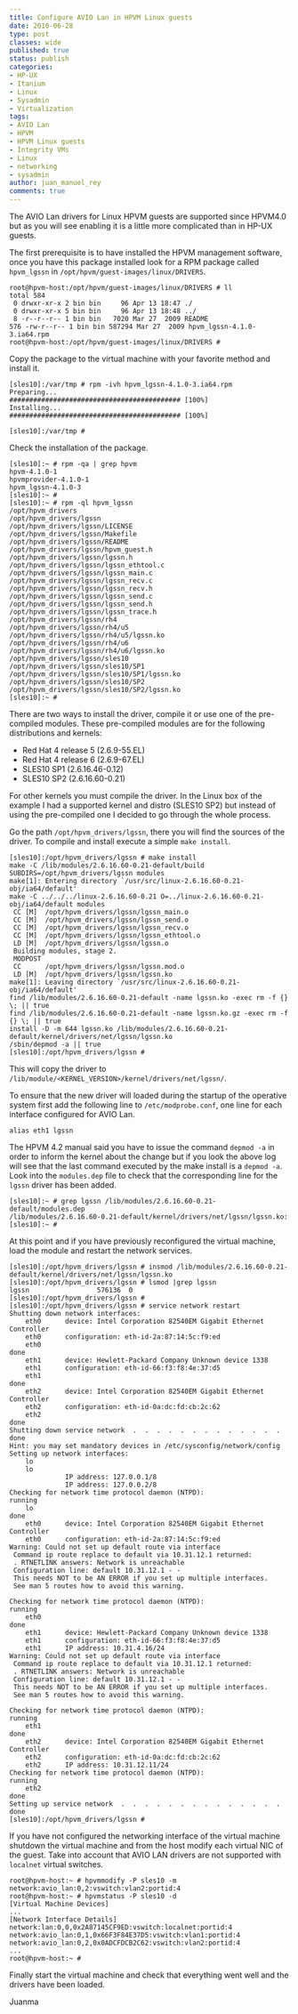 ```yaml
---
title: Configure AVIO Lan in HPVM Linux guests
date: 2010-06-28
type: post
classes: wide
published: true
status: publish
categories:
- HP-UX
- Itanium
- Linux
- Sysadmin
- Virtualization
tags:
- AVIO Lan
- HPVM
- HPVM Linux guests
- Integrity VMs
- Linux
- networking
- sysadmin
author: juan_manuel_rey
comments: true
---
```


The AVIO Lan drivers for Linux HPVM guests are supported since HPVM4.0 but as you will see enabling it is a little more complicated than in HP-UX guests.

The first prerequisite is to have installed the HPVM management software, once you have this package installed look for a RPM package called `hpvm_lgssn` in `/opt/hpvm/guest-images/linux/DRIVERS`.

```
root@hpvm-host:/opt/hpvm/guest-images/linux/DRIVERS # ll
total 584
 0 drwxr-xr-x 2 bin bin     96 Apr 13 18:47 ./
 0 drwxr-xr-x 5 bin bin     96 Apr 13 18:48 ../
 8 -r--r--r-- 1 bin bin   7020 Mar 27  2009 README
576 -rw-r--r-- 1 bin bin 587294 Mar 27  2009 hpvm_lgssn-4.1.0-3.ia64.rpm
root@hpvm-host:/opt/hpvm/guest-images/linux/DRIVERS #
```

Copy the package to the virtual machine with your favorite method and install it.

```
[sles10]:/var/tmp # rpm -ivh hpvm_lgssn-4.1.0-3.ia64.rpm
Preparing...                ########################################### [100%]
Installing...               ########################################### [100%]

[sles10]:/var/tmp #
```

Check the installation of the package.

```
[sles10]:~ # rpm -qa | grep hpvm
hpvm-4.1.0-1
hpvmprovider-4.1.0-1
hpvm_lgssn-4.1.0-3
[sles10]:~ #
[sles10]:~ # rpm -ql hpvm_lgssn
/opt/hpvm_drivers
/opt/hpvm_drivers/lgssn
/opt/hpvm_drivers/lgssn/LICENSE
/opt/hpvm_drivers/lgssn/Makefile
/opt/hpvm_drivers/lgssn/README
/opt/hpvm_drivers/lgssn/hpvm_guest.h
/opt/hpvm_drivers/lgssn/lgssn.h
/opt/hpvm_drivers/lgssn/lgssn_ethtool.c
/opt/hpvm_drivers/lgssn/lgssn_main.c
/opt/hpvm_drivers/lgssn/lgssn_recv.c
/opt/hpvm_drivers/lgssn/lgssn_recv.h
/opt/hpvm_drivers/lgssn/lgssn_send.c
/opt/hpvm_drivers/lgssn/lgssn_send.h
/opt/hpvm_drivers/lgssn/lgssn_trace.h
/opt/hpvm_drivers/lgssn/rh4
/opt/hpvm_drivers/lgssn/rh4/u5
/opt/hpvm_drivers/lgssn/rh4/u5/lgssn.ko
/opt/hpvm_drivers/lgssn/rh4/u6
/opt/hpvm_drivers/lgssn/rh4/u6/lgssn.ko
/opt/hpvm_drivers/lgssn/sles10
/opt/hpvm_drivers/lgssn/sles10/SP1
/opt/hpvm_drivers/lgssn/sles10/SP1/lgssn.ko
/opt/hpvm_drivers/lgssn/sles10/SP2
/opt/hpvm_drivers/lgssn/sles10/SP2/lgssn.ko
[sles10]:~ #
```

There are two ways to install the driver, compile it or use one of the pre-compiled modules. These pre-compiled modules are for the following distributions and kernels:

-   Red Hat 4 release 5 (2.6.9-55.EL)
-   Red Hat 4 release 6 (2.6.9-67.EL)
-   SLES10 SP1 (2.6.16.46-0.12)
-   SLES10 SP2 (2.6.16.60-0.21)

For other kernels you must compile the driver. In the Linux box of the example I had a supported kernel and distro (SLES10 SP2) but instead of using the pre-compiled one I decided to go through the whole process.

Go the path `/opt/hpvm_drivers/lgssn`, there you will find the sources of the driver. To compile and install execute a simple `make install`.

```
[sles10]:/opt/hpvm_drivers/lgssn # make install
make -C /lib/modules/2.6.16.60-0.21-default/build SUBDIRS=/opt/hpvm_drivers/lgssn modules
make[1]: Entering directory `/usr/src/linux-2.6.16.60-0.21-obj/ia64/default'
make -C ../../../linux-2.6.16.60-0.21 O=../linux-2.6.16.60-0.21-obj/ia64/default modules
 CC [M]  /opt/hpvm_drivers/lgssn/lgssn_main.o
 CC [M]  /opt/hpvm_drivers/lgssn/lgssn_send.o
 CC [M]  /opt/hpvm_drivers/lgssn/lgssn_recv.o
 CC [M]  /opt/hpvm_drivers/lgssn/lgssn_ethtool.o
 LD [M]  /opt/hpvm_drivers/lgssn/lgssn.o
 Building modules, stage 2.
 MODPOST
 CC      /opt/hpvm_drivers/lgssn/lgssn.mod.o
 LD [M]  /opt/hpvm_drivers/lgssn/lgssn.ko
make[1]: Leaving directory `/usr/src/linux-2.6.16.60-0.21-obj/ia64/default'
find /lib/modules/2.6.16.60-0.21-default -name lgssn.ko -exec rm -f {} \; || true
find /lib/modules/2.6.16.60-0.21-default -name lgssn.ko.gz -exec rm -f {} \; || true
install -D -m 644 lgssn.ko /lib/modules/2.6.16.60-0.21-default/kernel/drivers/net/lgssn/lgssn.ko
/sbin/depmod -a || true
[sles10]:/opt/hpvm_drivers/lgssn #
```

This will copy the driver to `/lib/module/<KERNEL_VERSION>/kernel/drivers/net/lgssn/`.

To ensure that the new driver will loaded during the startup of the operative system first add the following line to `/etc/modprobe.conf`, one line for each interface configured for AVIO Lan.

```
alias eth1 lgssn
```

The HPVM 4.2 manual said you have to issue the command `depmod -a` in order to inform the kernel about the change but if you look the above log will see that the last command executed by the make install is a `depmod -a`. Look into the `modules.dep` file to check that the corresponding line for the `lgssn` driver has been added.

```
[sles10]:~ # grep lgssn /lib/modules/2.6.16.60-0.21-default/modules.dep
/lib/modules/2.6.16.60-0.21-default/kernel/drivers/net/lgssn/lgssn.ko:
[sles10]:~ #
```

At this point and if you have previously reconfigured the virtual machine, load the module and restart the network services.

```
[sles10]:/opt/hpvm_drivers/lgssn # insmod /lib/modules/2.6.16.60-0.21-default/kernel/drivers/net/lgssn/lgssn.ko
[sles10]:/opt/hpvm_drivers/lgssn # lsmod |grep lgssn
lgssn                 576136  0
[sles10]:/opt/hpvm_drivers/lgssn #
[sles10]:/opt/hpvm_drivers/lgssn # service network restart
Shutting down network interfaces:
    eth0      device: Intel Corporation 82540EM Gigabit Ethernet Controller
    eth0      configuration: eth-id-2a:87:14:5c:f9:ed
    eth0                                                              done
    eth1      device: Hewlett-Packard Company Unknown device 1338
    eth1      configuration: eth-id-66:f3:f8:4e:37:d5
    eth1                                                              done
    eth2      device: Intel Corporation 82540EM Gigabit Ethernet Controller
    eth2      configuration: eth-id-0a:dc:fd:cb:2c:62
    eth2                                                              done
Shutting down service network  .  .  .  .  .  .  .  .  .  .  .  .  .  done
Hint: you may set mandatory devices in /etc/sysconfig/network/config
Setting up network interfaces:
    lo        
    lo       
              IP address: 127.0.0.1/8   
              IP address: 127.0.0.2/8   
Checking for network time protocol daemon (NTPD):                     running
    lo                                                                done
    eth0      device: Intel Corporation 82540EM Gigabit Ethernet Controller
    eth0      configuration: eth-id-2a:87:14:5c:f9:ed
Warning: Could not set up default route via interface
 Command ip route replace to default via 10.31.12.1 returned:
 . RTNETLINK answers: Network is unreachable
 Configuration line: default 10.31.12.1 - -
 This needs NOT to be AN ERROR if you set up multiple interfaces.
 See man 5 routes how to avoid this warning.

Checking for network time protocol daemon (NTPD):                     running
    eth0                                                              done
    eth1      device: Hewlett-Packard Company Unknown device 1338
    eth1      configuration: eth-id-66:f3:f8:4e:37:d5
    eth1      IP address: 10.31.4.16/24   
Warning: Could not set up default route via interface
 Command ip route replace to default via 10.31.12.1 returned:
 . RTNETLINK answers: Network is unreachable
 Configuration line: default 10.31.12.1 - -
 This needs NOT to be AN ERROR if you set up multiple interfaces.
 See man 5 routes how to avoid this warning.

Checking for network time protocol daemon (NTPD):                     running
    eth1                                                              done
    eth2      device: Intel Corporation 82540EM Gigabit Ethernet Controller
    eth2      configuration: eth-id-0a:dc:fd:cb:2c:62
    eth2      IP address: 10.31.12.11/24   
Checking for network time protocol daemon (NTPD):                     running
    eth2                                                              done
Setting up service network  .  .  .  .  .  .  .  .  .  .  .  .  .  .  done
[sles10]:/opt/hpvm_drivers/lgssn #
```

If you have not configured the networking interface of the virtual machine shutdown the virtual machine and from the host modify each virtual NIC of the guest. Take into account that AVIO LAN drivers are not supported with `localnet` virtual switches.

```
root@hpvm-host:~ # hpvmmodify -P sles10 -m network:avio_lan:0,2:vswitch:vlan2:portid:4
root@hpvm-host:~ # hpvmstatus -P sles10 -d
[Virtual Machine Devices]
...
[Network Interface Details]
network:lan:0,0,0x2A87145CF9ED:vswitch:localnet:portid:4
network:avio_lan:0,1,0x66F3F84E37D5:vswitch:vlan1:portid:4
network:avio_lan:0,2,0x0ADCFDCB2C62:vswitch:vlan2:portid:4
...
root@hpvm-host:~ #
```

Finally start the virtual machine and check that everything went well and the drivers have been loaded.

Juanma
